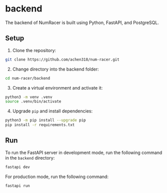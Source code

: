 # backend

The backend of NumRacer is built using Python, FastAPI, and PostgreSQL.

## Setup

1. Clone the repository:

```bash
git clone https://github.com/achen318/num-racer.git
```

2. Change directory into the backend folder:

```bash
cd num-racer/backend
```

3. Create a virtual environment and activate it:

```bash
python3 -m venv .venv
source .venv/bin/activate
```

4. Upgrade `pip` and install dependencies:

```bash
python3 -m pip install --upgrade pip
pip install -r requirements.txt
```

## Run

To run the FastAPI server in development mode, run the following command in the `backend` directory:

```bash
fastapi dev
```

For production mode, run the following command:

```bash
fastapi run
```
